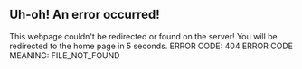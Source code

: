 ## Uh-oh! An error occurred!

This webpage couldn't be redirected or found on the server!
You will be redirected to the home page in 5 seconds.
<meta http-equiv="refresh" content="5;url=https://afellowspeedrunner.github.io/themacarchive.com/" />
ERROR CODE: 404
ERROR CODE MEANING: FILE_NOT_FOUND
